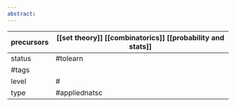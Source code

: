 ```yaml
---
abstract:
---
```


| precursors | [[set theory]] [[combinatorics]] [[probability and stats]] |
| ---------- | ---------------------------------------------------------- |
| status     | #tolearn                                                   |
| #tags      |                                                            |
| level      | #                                                          |
| type       | #appliednatsc                          |